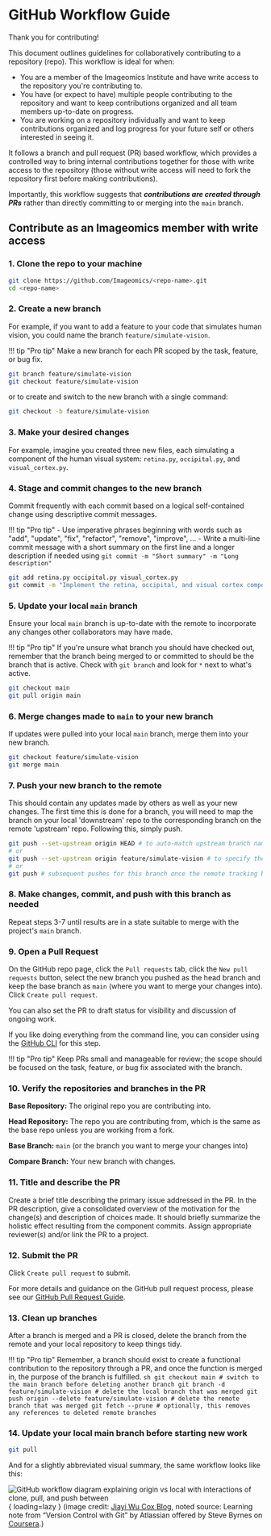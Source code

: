 # GitHub Workflow Guide

Thank you for contributing!

This document outlines guidelines for collaboratively contributing to a repository (repo).
This workflow is ideal for when:

- You are a member of the Imageomics Institute and have write access to the repository you're contributing to.
- You have (or expect to have) multiple people contributing to the repository and want to keep contributions organized and all team members up-to-date on progress.
- You are working on a repository individually and want to keep contributions organized and log progress for your future self or others interested in seeing it.

It follows a branch and pull request (PR) based workflow, which provides a controlled way to bring internal contributions together for those with write access to the repository (those without write access will need to fork the repository first before making contributions).

Importantly, this workflow suggests that **_contributions are created through PRs_** rather than directly committing to or merging into the `main` branch.

## Contribute as an Imageomics member with write access

### 1. Clone the repo to your machine

```sh
git clone https://github.com/Imageomics/<repo-name>.git
cd <repo-name>
```

### 2. Create a new branch

For example, if you want to add a feature to your code that simulates human vision, you could name the branch `feature/simulate-vision`.

!!! tip "Pro tip"
    Make a new branch for each PR scoped by the task, feature, or bug fix.

```sh
git branch feature/simulate-vision
git checkout feature/simulate-vision
```

or to create and switch to the new branch with a single command:

```sh
git checkout -b feature/simulate-vision
```

### 3. Make your desired changes

For example, imagine you created three new files, each simulating a component of the human visual system: `retina.py`, `occipital.py`, and `visual_cortex.py`.

### 4. Stage and commit changes to the new branch

Commit frequently with each commit based on a logical self-contained change using descriptive commit messages.

!!! tip "Pro tip"
    - Use imperative phrases beginning with words such as "add", "update", "fix", "refactor", "remove", "improve", ...
    - Write a multi-line commit message with a short summary on the first line and a longer description if needed using `git commit -m "Short summary" -m "Long description"`

```sh
git add retina.py occipital.py visual_cortex.py
git commit -m "Implement the retina, occipital, and visual cortex components of the human visual system."
```

### 5. Update your local `main` branch

Ensure your local `main` branch is up-to-date with the remote to incorporate any changes other collaborators may have made.

!!! tip "Pro tip"
    If you're unsure what branch you should have checked out, remember that the branch being merged to or committed to should be the branch that is active. Check with `git branch` and look for `*` next to what's active.

```sh
git checkout main
git pull origin main
```

### 6. Merge changes made to `main` to your new branch

If updates were pulled into your local `main` branch, merge them into your new branch.

```sh
git checkout feature/simulate-vision
git merge main
```

### 7. Push your new branch to the remote

This should contain any updates made by others as well as your new changes. The first time this is done for a branch, you will need to map the branch on your local 'downstream' repo to the corresponding branch on the remote 'upstream' repo. Following this, simply push.

```sh
git push --set-upstream origin HEAD # to auto-match upstream branch name to your current branch name
# or
git push --set-upstream origin feature/simulate-vision # to specify the upstream branch name
# or
git push # subsequent pushes for this branch once the remote tracking branch is set
```

### 8. Make changes, commit, and push with this branch as needed

Repeat steps 3-7 until results are in a state suitable to merge with the project's `main` branch.

### 9. Open a Pull Request

On the GitHub repo page, click the `Pull requests` tab, click the `New pull requests` button, select the new branch you pushed as the head branch and keep the base branch as `main` (where you want to merge your changes into). Click `Create pull request`.

You can also set the PR to draft status for visibility and discussion of ongoing work.

If you like doing everything from the command line, you can consider using the [GitHub CLI](https://cli.github.com/) for this step.

!!! tip "Pro tip"
    Keep PRs small and manageable for review; the scope should be focused on the task, feature, or bug fix associated with the branch.

### 10. Verify the repositories and branches in the PR

**Base Repository:** The original repo you are contributing into.

**Head Repository:** The repo you are contributing from, which is the same as the base repo unless you are working from a fork.

**Base Branch:** `main` (or the branch you want to merge your changes into)

**Compare Branch:** Your new branch with changes.

### 11. Title and describe the PR

Create a brief title describing the primary issue addressed in the PR.
In the PR description, give a consolidated overview of the motivation for the change(s) and description of choices made. It should briefly summarize the holistic effect resulting from the component commits.
Assign appropriate reviewer(s) and/or link the PR to a project.

### 12. Submit the PR

Click `Create pull request` to submit.

For more details and guidance on the GitHub pull request process, please see our [GitHub Pull Request Guide](The-GitHub-Pull-Request-Guide.md).

### 13. Clean up branches

After a branch is merged and a PR is closed, delete the branch from the remote and your local repository to keep things tidy.

!!! tip "Pro tip"
    Remember, a branch should exist to create a functional contribution to the repository through a PR, and once the function is merged in, the purpose of the branch is fulfilled.
    ```sh
    git checkout main # switch to the main branch before deleting another branch
    git branch -d feature/simulate-vision # delete the local branch that was merged
    git push origin --delete feature/simulate-vision # delete the remote branch that was merged
    git fetch --prune # optionally, this removes any references to deleted remote branches
    ```

### 14. Update your local main branch before starting new work

```sh
git pull
```

And for a slightly abbreviated visual summary, the same workflow looks like this:

![GitHub workflow diagram explaining origin vs local with interactions of clone, pull, and push between](https://jiayiwu.me/images/git_icon-781e4cc0.png){ loading=lazy }
(image credit: [Jiayi Wu Cox Blog](https://jiayiwu.me/blog/2021/07/30/version-control-with-git.html), noted source: Learning note from “Version Control with Git” by Atlassian offered by Steve Byrnes on [Coursera](https://www.coursera.org/learn/version-control-with-git).)
